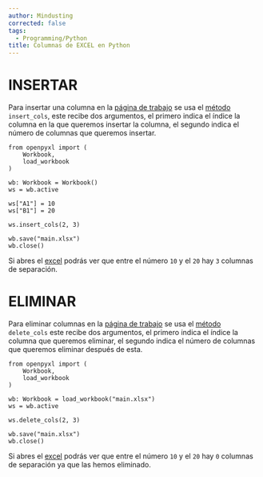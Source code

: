 ```yaml
---
author: Mindusting
corrected: false
tags:
  - Programming/Python
title: Columnas de EXCEL en Python
---
```


# INSERTAR

Para insertar una columna en la [página de trabajo](opxl_sheets.md) se usa el [método](../classes/py_method.md) `insert_cols`, este recibe dos argumentos, el primero indica el índice la columna en la que queremos insertar la columna, el segundo indica el número de columnas que queremos insertar.

```
from openpyxl import (
    Workbook,
    load_workbook
)

wb: Workbook = Workbook()
ws = wb.active

ws["A1"] = 10
ws["B1"] = 20

ws.insert_cols(2, 3)

wb.save("main.xlsx")
wb.close()
```

Si abres el [excel](../../office/EXCEL/excel.md) podrás ver que entre el número `10` y el `20` hay `3` columnas de separación.

# ELIMINAR

Para eliminar columnas en la [página de trabajo](opxl_sheets.md) se usa el [método](../classes/py_method.md) `delete_cols` este recibe dos argumentos, el primero indica el índice la columna que queremos eliminar, el segundo indica el número de columnas que queremos eliminar después de esta.

```
from openpyxl import (
    Workbook,
    load_workbook
)

wb: Workbook = load_workbook("main.xlsx")
ws = wb.active

ws.delete_cols(2, 3)

wb.save("main.xlsx")
wb.close()
```

Si abres el [excel](../../office/EXCEL/excel.md) podrás ver que entre el número `10` y el `20` hay `0` columnas de separación ya que las hemos eliminado.
